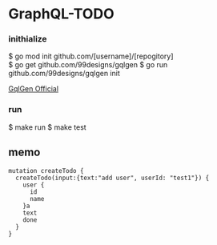 # GraphQL-TODO

### inithialize

$ go mod init github.com/[username]/[repogitory]  
$ go get github.com/99designs/gqlgen
$ go run github.com/99designs/gqlgen init

[GqlGen Official](https://gqlgen.com/getting-started/)

### run

$ make run
$ make test

## memo

```
mutation createTodo {
  createTodo(input:{text:"add user", userId: "test1"}) {
    user {
      id
      name
    }a
    text
    done
  }
}
```
